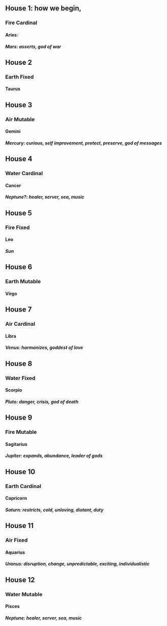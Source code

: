 ## House 1: how we begin, 
### Fire Cardinal
#### Aries: 
##### Mars: asserts, god of war

## House 2
### Earth Fixed
#### Taurus

## House 3
### Air Mutable
#### Gemini
##### Mercury: curious, self improvement, protect, preserve, god of messages

## House 4
### Water Cardinal
#### Cancer
##### Neptune?: healer, server, sea, music

## House 5
### Fire Fixed
#### Leo
##### Sun

## House 6
### Earth Mutable
#### Virgo

## House 7
### Air Cardinal
#### Libra
##### Venus: harmonizes, goddest of love

## House 8
### Water Fixed
#### Scorpio
##### Pluto: danger, crisis, god of death

## House 9
### Fire Mutable
#### Sagitarius
##### Jupiter: expands, abundance, leader of gods

## House 10
### Earth Cardinal
#### Capricorn
##### Saturn: restricts, cold, unloving, distant, duty

## House 11
### Air Fixed
#### Aquarius
##### Uranus: disruption, change, unpredictable, exciting, individualistic

## House 12
### Water Mutable
#### Pisces
##### Neptune: healer, server, sea, music
